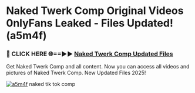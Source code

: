# Naked Twerk Comp Original Videos 0nlyFans Leaked - Files Updated! (a5m4f)

<h3>🔴 CLICK HERE 🌐==►► <a href="https://tinyurl.com/up5wt9bj" rel="nofollow">Naked Twerk Comp Updated Files</a></h3>

Get Naked Twerk Comp and all content. Now you can access all videos and pictures of Naked Twerk Comp. New Updated Files 2025!

[![a5m4f](https://i.imgur.com/ABiUzMV.gif)](https://tinyurl.com/up5wt9bj)
naked tik tok comp